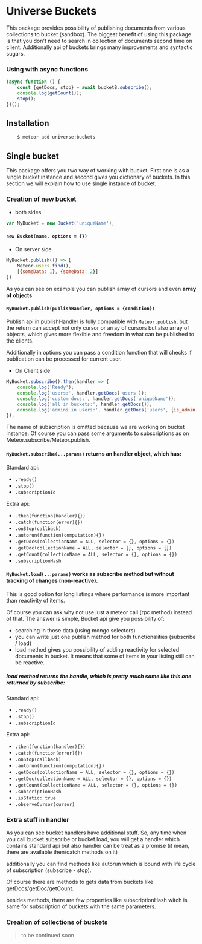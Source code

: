 # Universe Buckets
This package provides possibility of publishing documents
from various collections to bucket (sandbox).
The biggest benefit of using this package is that
you don't need to search in collection of documents
second time on client.
Additionally api of buckets brings many improvements and syntactic sugars.

### Using with async functions

```js
(async function () {
    const {getDocs, stop} = await bucketB.subscribe();
    console.log(getCount());
    stop();
})();
```
## Installation
```sh
    $ meteor add universe:buckets
```
## Single bucket
This package offers you two way of working with bucket.
First one is as a single bucket instance and second gives you dictionary of buckets.
In this section we will explain how to use single instance of bucket.

### Creation of new bucket

- both sides

```js
var MyBucket = new Bucket('uniqueName');
```

#### `new Bucket(name, options = {})`


- On server side

```js
MyBucket.publish(() => [
    Meteor.users.find(),
    [{someData: 1}, {someData: 2}]
])
```
As you can see on example you can publish array of cursors and even **array of objects**

#### `MyBucket.publish(publishHandler, options = {condition})`

Publish api in publishHandler is fully compatible with `Meteor.publish`,
but the return can accept not only cursor or array of cursors but also array of objects,
which gives more flexible and freedom in what can be published to the clients.

Additionally in options you can pass a condition function that will checks if publication
can be processed for current user.


- On Client side

```js
MyBucket.subscribe().then(handler => {
    console.log('Ready');
    console.log('users:', handler.getDocs('users'));
    console.log('custom docs:', handler.getDocs('uniqueName'));
    console.log('all in buckets:', handler.getDocs());
    console.log('admins in users:', handler.getDocs('users', {is_admin: true}, {limit:2}));
});
```

The name of subscription is omitted because we are working on bucket instance.
Of course you can pass some arguments to subscriptions as on Meteor.subscribe/Meteor.publish.

#### `MyBucket.subscribe(...params)` returns an handler object, which has:

Standard api:

- `.ready()`
- `.stop()`
- `.subscriptionId`

Extra api:

- `.then(function(handler){})`
- `.catch(function(error){})`
- `.onStop(callback)`
- `.autorun(function(computation){})`
- `.getDocs(collectionName = ALL, selector = {}, options = {})`
- `.getDoc(collectionName = ALL, selector = {}, options = {})`
- `.getCount(collectionName = ALL, selector = {}, options = {})`
- `.subscriptionHash`

#### `MyBucket.load(...params)` works as subscribe method but without tracking of changes (non-reactive).
This is good option for long listings where performance is more important than reactivity of items. 

Of course you can ask why not use just a meteor call (rpc method) instead of that.
The answer is simple, Bucket api give you possibility of:

- searching in those data (using mongo selectors)
- you can write just one publish method for both functionalities (subscribe / load)
- load method gives you possibility of adding reactivity for selected documents in bucket. It means that some of items in your listing still can be reactive. 

##### load method returns the handle, which is pretty much same like this one returned by subscribe:

Standard api:

- `.ready()`
- `.stop()`
- `.subscriptionId`

Extra api:

- `.then(function(handler){})`
- `.catch(function(error){})`
- `.onStop(callback)`
- `.autorun(function(computation){})`
- `.getDocs(collectionName = ALL, selector = {}, options = {})`
- `.getDoc(collectionName = ALL, selector = {}, options = {})`
- `.getCount(collectionName = ALL, selector = {}, options = {})`
- `.subscriptionHash`
- `.isStatic: true`
- `.observeCursor(cursor)`

### Extra stuff in handler
As you can see bucket handlers have additional stuff.
So, any time when you call bucket.subscribe or bucket.load,
you will get a handler which contains standard api but also handler can be treat as a promise (it mean, there are available then/catch methods on it)

additionally you can find methods like autorun which is bound with life cycle of subscription (subscribe - stop).

Of course there are methods to gets data from buckets like getDocs/getDoc/getCount.

besides methods, there are few properties like subscriptionHash
witch is same for subscription of buckets with the same parameters. 


### Creation of collections of buckets
> to be continued soon